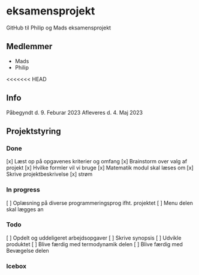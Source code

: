 # eksamensprojekt
GitHub til Philip og Mads eksamensprojekt

## Medlemmer 
- Mads 
- Philip 

<<<<<<< HEAD
## Info 
Påbegyndt d. 9. Feburar 2023
Afleveres d. 4. Maj 2023

## Projektstyring 

### Done 
[x] Læst op på opgavenes kriterier og omfang 
[x] Brainstorm over valg af projekt 
[x] Hvilke formler vil vi bruge 
[x] Matematik modul skal læses om
[x] Skrive projektbeskrivelse 
[x] strøm

### In progress 
[ ] Oplæsning på diverse programmeringsprog ifht. projektet 
[ ] Menu delen skal lægges an 

### Todo
[ ] Opdelt og uddeligeret arbejdsopgaver 
[ ] Skrive synopsis 
[ ] Udvikle produktet
[ ] Blive færdig med termodynamik delen 
[ ] Blive færdig med Bevægelse delen

### Icebox 
